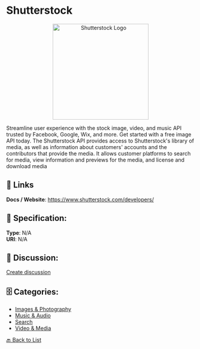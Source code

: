 # Shutterstock
<p align="center">
    <img width="256" src="https://raw.githubusercontent.com/apis-list/apis-list/main/apis/shutterstock/logo_256x256.png" alt="Shutterstock Logo"/>
</p>

Streamline user experience with the stock image, video, and music API trusted by Facebook, Google, Wix, and more. Get started with a free image API today. The Shutterstock API provides access to Shutterstock's library of media, as well as information about customers' accounts and the contributors that provide the media. It allows customer platforms to search for media, view information and previews for the media, and license and download media

##  🔗 Links
**Docs / Website**: https://www.shutterstock.com/developers/

## 🧬 Specification:
**Type**: N/A  
**URI**: N/A

## 💬 Discussion:
[Create discussion](https://github.com/apis-list/apis-list/discussions/new)

## 🗄️ Categories:
- [Images & Photography](https://github.com/apis-list/apis-list#images--photography)
- [Music & Audio](https://github.com/apis-list/apis-list#music--audio)
- [Search](https://github.com/apis-list/apis-list#search)
- [Video & Media](https://github.com/apis-list/apis-list#video--media)




[🔙 Back to List](https://github.com/apis-list/apis-list)
